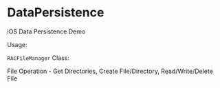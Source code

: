 # DataPersistence
iOS Data Persistence Demo

Usage:


`RACFileManager` Class: 

File Operation - Get Directories, Create File/Directory, Read/Write/Delete File

